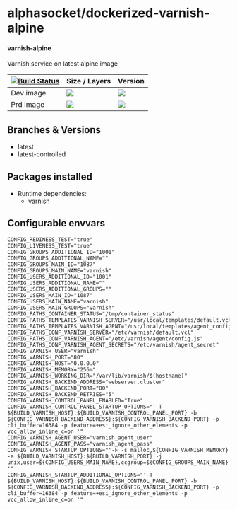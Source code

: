 # alphasocket/dockerized-varnish-alpine
#### varnish-alpine
Varnish service on latest alpine image


| [![Build Status](https://semaphoreci.com/api/v1/alphasocket/dockerized-varnish-alpine/branches/latest-controlled/badge.svg)](https://semaphoreci.com/alphasocket/dockerized-varnish-alpine) | Size / Layers | Version |
| ----- | ----- | ----- |
| Dev image | [![](https://images.microbadger.com/badges/image/03192859189254/dockerized-varnish-alpine:latest-controlled.svg)](https://microbadger.com/images/03192859189254/varnish-alpine:latest-controlled ) | [![](https://images.microbadger.com/badges/version/03192859189254/dockerized-varnish-alpine:latest-controlled.svg)](https://microbadger.com/images/03192859189254/varnish-alpine:latest-controlled) |
| Prd image | [![](https://images.microbadger.com/badges/image/alphasocket/varnish-alpine:latest-controlled.svg)](https://microbadger.com/images/alphasocket/varnish-alpine:latest-controlled ) | [![](https://images.microbadger.com/badges/version/alphasocket/varnish-alpine:latest-controlled.svg)](https://microbadger.com/images/alphasocket/varnish-alpine:latest-controlled) |

## Branches & Versions
- latest
- latest-controlled


## Packages installed
- Runtime dependencies:
  + varnish


## Configurable envvars
~~~
CONFIG_REDINESS_TEST="true"
CONFIG_LIVENESS_TEST="true"
CONFIG_GROUPS_ADDITIONAL_ID="1001"
CONFIG_GROUPS_ADDITIONAL_NAME=""
CONFIG_GROUPS_MAIN_ID="1087"
CONFIG_GROUPS_MAIN_NAME="varnish"
CONFIG_USERS_ADDITIONAL_ID="1001"
CONFIG_USERS_ADDITIONAL_NAME=""
CONFIG_USERS_ADDITIONAL_GROUPS=""
CONFIG_USERS_MAIN_ID="1087"
CONFIG_USERS_MAIN_NAME="varnish"
CONFIG_USERS_MAIN_GROUPS="varnish"
CONFIG_PATHS_CONTAINER_STATUS="/tmp/container_status"
CONFIG_PATHS_TEMPLATES_VARNISH_SERVER="/usr/local/templates/default.vcl"
CONFIG_PATHS_TEMPLATES_VARNISH_AGENT="/usr/local/templates/agent_config.js"
CONFIG_PATHS_CONF_VARNISH_SERVER="/etc/varnish/default.vcl"
CONFIG_PATHS_CONF_VARNISH_AGENT="/etc/varnish/agent/config.js"
CONFIG_PATHS_CONF_VARNISH_AGENT_SECRETS="/etc/varnish/agent_secret"
CONFIG_VARNISH_USER="varnish"
CONFIG_VARNISH_PORT="80"
CONFIG_VARNISH_HOST="0.0.0.0"
CONFIG_VARNISH_MEMORY="256m"
CONFIG_VARNISH_WORKING_DIR="/var/lib/varnish/$(hostname)"
CONFIG_VARNISH_BACKEND_ADDRESS="webserver.cluster"
CONFIG_VARNISH_BACKEND_PORT="80"
CONFIG_VARNISH_BACKEND_RETRIES="5"
CONFIG_VARNISH_CONTROL_PANEL_ENABLED="True"
CONFIG_VARNISH_CONTROL_PANEL_STARTUP_OPTIONS="'-T ${BUILD_VARNISH_HOST}:${BUILD_VARNISH_CONTROL_PANEL_PORT} -b ${CONFIG_VARNISH_BACKEND_ADDRESS}:${CONFIG_VARNISH_BACKEND_PORT} -p cli_buffer=16384 -p feature=+esi_ignore_other_elements -p vcc_allow_inline_c=on '"
CONFIG_VARNISH_AGENT_USER="varnish_agent_user"
CONFIG_VARNISH_AGENT_PASS="varnish_agent_pass"
CONFIG_VARNISH_STARTUP_OPTIONS="'-F -s malloc,${CONFIG_VARNISH_MEMORY} -a ${BUILD_VARNISH_HOST}:${BUILD_VARNISH_PORT} -j unix,user=${CONFIG_USERS_MAIN_NAME},ccgroup=${CONFIG_GROUPS_MAIN_NAME} '"
CONFIG_VARNISH_STARTUP_ADDITIONAL_OPTIONS="'-T ${BUILD_VARNISH_HOST}:${BUILD_VARNISH_CONTROL_PANEL_PORT} -b ${CONFIG_VARNISH_BACKEND_ADDRESS}:${CONFIG_VARNISH_BACKEND_PORT} -p cli_buffer=16384 -p feature=+esi_ignore_other_elements -p vcc_allow_inline_c=on '"
~~~
